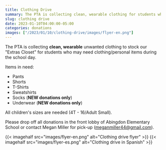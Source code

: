 ```yaml
--- 
title: Clothing Drive
summary: The PTA is collecting clean, wearable clothing for students who may need clothing/personal items during the school day.
slug: clothing drive
date: 2023-01-10T04:00:00-05:00
categories: donations
images: ["/2023/01/10/clothing-drive/images/flyer-en.png"]
---
```


The PTA is collecting **clean, wearable** unwanted clothing to stock our "Extras Closet" for students who may need clothing/personal items during the school day.

Items in need:

- Pants
- Shorts
- T-Shirts
- Sweatshirts
- Socks (**NEW donations only**)
- Underwear (**NEW donations only**)

All children's sizes are needed (4T - 16/Adult Small).

Please drop off all donations in the front lobby of Abingdon Elementary School or contact Megan Miller for pick-up (meganmiller44@gmail.com).

{{< imagehalf src="images/flyer-en.png" alt="Clothing drive flyer" >}}
{{< imagehalf src="images/flyer-es.png" alt="Clothing drive in Spanish" >}}